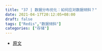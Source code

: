 ```yaml
---
title: "37 | 数据分布优化：如何应对数据倾斜？"
date: 2021-04-17T20:12:05+08:00
draft: false
tags: ["Redis","数据倾斜"]
categories: ["存储"]
---
```


- [原文](https://time.geekbang.org/column/article/308393)